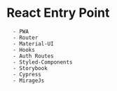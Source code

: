 # React Entry Point

```
  - PWA
  - Router
  - Material-UI
  - Hooks
  - Auth Routes
  - Styled-Components
  - Storybook
  - Cypress
  - MirageJs
```
